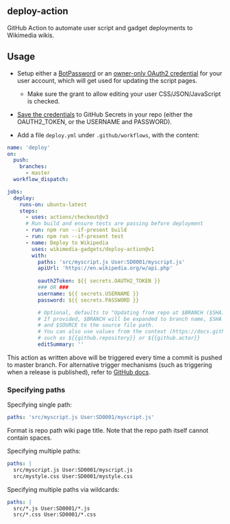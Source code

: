 ## deploy-action

GitHub Action to automate user script and gadget deployments to Wikimedia wikis.

## Usage
* Setup either a [BotPassword](https://en.wikipedia.org/wiki/Special:BotPasswords) or an [owner-only OAuth2 credential](https://meta.wikimedia.org/wiki/Special:OAuthConsumerRegistration/propose/oauth2?wpownerOnly=1) for your user account, which will get used for updating the script pages.
  * Make sure the grant to allow editing your user CSS/JSON/JavaScript is checked.
* [Save the credentials](https://docs.github.com/en/actions/security-guides/encrypted-secrets#creating-encrypted-secrets-for-a-repository) to GitHub Secrets in your repo (either the OAUTH2_TOKEN, or the USERNAME and PASSWORD). 

* Add a file `deploy.yml` under `.github/workflows`, with the content:

```yaml
name: 'deploy'
on:
  push:
    branches:
      - master
  workflow_dispatch:

jobs:
  deploy:
    runs-on: ubuntu-latest
    steps:
      - uses: actions/checkout@v3
      # Run build and ensure tests are passing before deployment
      - run: npm run --if-present build
      - run: npm run --if-present test
      - name: Deploy to Wikipedia 
        uses: wikimedia-gadgets/deploy-action@v1
        with:
          paths: 'src/myscript.js User:SD0001/myscript.js'
          apiUrl: 'https://en.wikipedia.org/w/api.php'
          
          oauth2Token: ${{ secrets.OAUTH2_TOKEN }}
          ### OR ###
          username: ${{ secrets.USERNAME }}
          password: ${{ secrets.PASSWORD }}

          # Optional, defaults to "Updating from repo at $BRANCH ($SHA)"
          # If provided, $BRANCH will be expanded to branch name, $SHA to 8-character SHA1, 
          # and $SOURCE to the source file path.
          # You can also use values from the context (https://docs.github.com/en/actions/learn-github-actions/contexts#github-context) 
          # such as ${{github.repository}} or ${{github.actor}}
          editSummary: ''
```
This action as written above will be triggered every time a commit is pushed to master branch. For alternative trigger mechanisms (such as triggering when a release is published), refer to [GitHub docs](https://docs.github.com/en/actions/using-workflows/workflow-syntax-for-github-actions#on).

### Specifying paths

Specifying single path:
```yaml
paths: 'src/myscript.js User:SD0001/myscript.js'
```
Format is repo path <space> wiki page title. Note that the repo path itself cannot contain spaces.

Specifying multiple paths:
```yaml
paths: |
  src/myscript.js User:SD0001/myscript.js
  src/mystyle.css User:SD0001/mystyle.css
```

Specifying multiple paths via wildcards:
```yaml
paths: |
  src/*.js User:SD0001/*.js
  src/*.css User:SD0001/*.css
```
